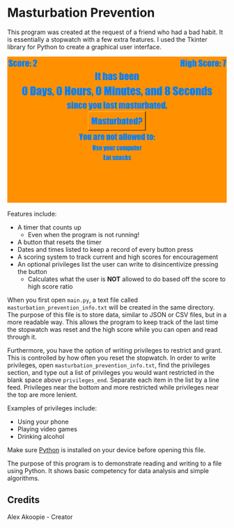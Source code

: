 # Masturbation Prevention

This program was created at the request of a friend who had a bad habit. It is essentially a stopwatch with a few extra features. I used the Tkinter library for Python to create a graphical user interface.

![Preview screenshot](scr1.png "Preview screenshot")

Features include:
* A timer that counts up
    * Even when the program is not running!
* A button that resets the timer
* Dates and times listed to keep a record of every button press
* A scoring system to track current and high scores for encouragement
* An optional privileges list the user can write to disincentivize pressing the button
    * Calculates what the user is **NOT** allowed to do based off the score to high score ratio

When you first open `main.py`, a text file called `masturbation_prevention_info.txt` will be created in the same directory. The purpose of this file is to store data, similar to JSON or CSV files, but in a more readable way. This allows the program to keep track of the last time the stopwatch was reset and the high score while you can open and read through it.

Furthermore, you have the option of writing privileges to restrict and grant. This is controlled by how often you reset the stopwatch. In order to write privileges, open `masturbation_prevention_info.txt`, find the privileges section, and type out a list of privileges you would want restricted in the blank space above `privileges_end`. Separate each item in the list by a line feed. Privileges near the bottom and more restricted while privileges near the top are more lenient.

Examples of privileges include:
* Using your phone
* Playing video games
* Drinking alcohol

Make sure [Python](https://www.python.org/downloads/ "Download Python from www.python.org") is installed on your device before opening this file.

The purpose of this program is to demonstrate reading and writing to a file using Python. It shows basic competency for data analysis and simple algorithms.

## Credits

Alex Akoopie - Creator